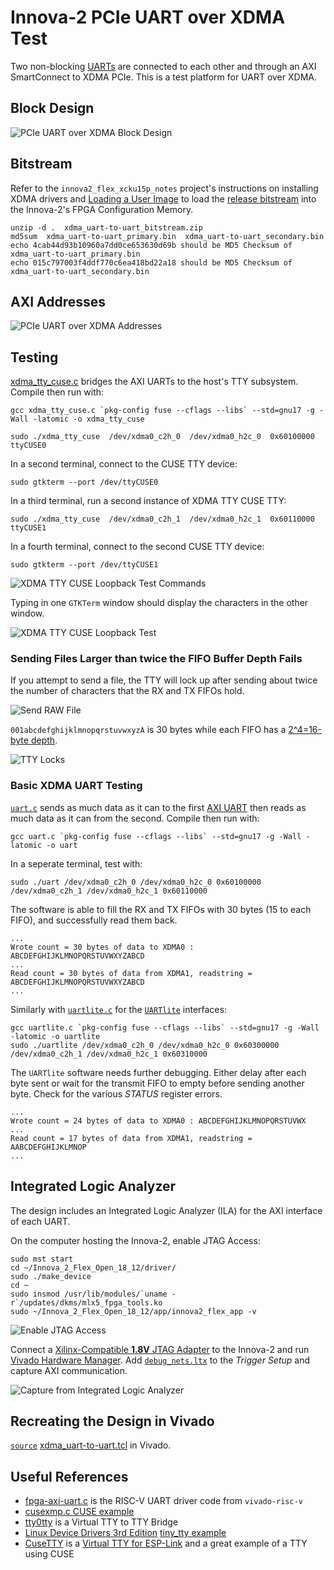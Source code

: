 # Innova-2 PCIe UART over XDMA Test

Two non-blocking [UARTs](https://github.com/eugene-tarassov/vivado-risc-v/blob/v3.4.0/uart/uart.v) are connected to each other and through an AXI SmartConnect to XDMA PCIe. This is a test platform for UART over XDMA.



## Block Design

![PCIe UART over XDMA Block Design](img/xdma_uart-to-uart_Diagram.png)



## Bitstream

Refer to the `innova2_flex_xcku15p_notes` project's instructions on installing XDMA drivers and [Loading a User Image](https://github.com/mwrnd/innova2_flex_xcku15p_notes/#loading-a-user-image) to load the [release bitstream](https://github.com/mwrnd/innova2_experiments/releases) into the Innova-2's FPGA Configuration Memory.

```
unzip -d .  xdma_uart-to-uart_bitstream.zip
md5sum  xdma_uart-to-uart_primary.bin  xdma_uart-to-uart_secondary.bin
echo 4cab44d93b10960a7dd0ce653630d69b should be MD5 Checksum of xdma_uart-to-uart_primary.bin
echo 015c797003f4ddf770c6ea418bd22a18 should be MD5 Checksum of xdma_uart-to-uart_secondary.bin
```



## AXI Addresses

![PCIe UART over XDMA Addresses](img/xdma_uart-to-uart_Addresses.png)



## Testing

[xdma_tty_cuse.c](xdma_tty_cuse.c) bridges the AXI UARTs to the host's TTY subsystem. Compile then run with:

```
gcc xdma_tty_cuse.c `pkg-config fuse --cflags --libs` --std=gnu17 -g -Wall -latomic -o xdma_tty_cuse

sudo ./xdma_tty_cuse  /dev/xdma0_c2h_0  /dev/xdma0_h2c_0  0x60100000 ttyCUSE0
```

In a second terminal, connect to the CUSE TTY device:
```
sudo gtkterm --port /dev/ttyCUSE0
```

In a third terminal, run a second instance of XDMA TTY CUSE TTY:
```
sudo ./xdma_tty_cuse  /dev/xdma0_c2h_1  /dev/xdma0_h2c_1  0x60110000 ttyCUSE1
```

In a fourth terminal, connect to the second CUSE TTY device:
```
sudo gtkterm --port /dev/ttyCUSE1
```

![XDMA TTY CUSE Loopback Test Commands](img/xdma_tty_cuse_loopback_test_commands.png)

Typing in one `GTKTerm` window should display the characters in the other window.

![XDMA TTY CUSE Loopback Test](img/xdma_tty_cuse_loopback_test.png)



### Sending Files Larger than twice the FIFO Buffer Depth Fails

If you attempt to send a file, the TTY will lock up after sending about twice the number of characters that the RX and TX FIFOs hold.

![Send RAW File](img/xdma_tty_cuse_Send_RAW_File_test.png)

`001abcdefghijklmnopqrstuvwxyzA` is 30 bytes while each FIFO has a [2^4=16-byte depth](https://github.com/mwrnd/innova2_experiments/blob/74f1473361b246bbb64e40fe7234f68de22aa502/xdma_uart-to-uart/uart.v#L113).

![TTY Locks](img/xdma_tty_cuse_Send_RAW_File_test_result.png)


### Basic XDMA UART Testing

[`uart.c`](uart.c) sends as much data as it can to the first [AXI UART](uart.v) then reads as much data as it can from the second. Compile then run with:
```
gcc uart.c `pkg-config fuse --cflags --libs` --std=gnu17 -g -Wall -latomic -o uart
```

In a seperate terminal, test with:
```
sudo ./uart /dev/xdma0_c2h_0 /dev/xdma0_h2c_0 0x60100000 /dev/xdma0_c2h_1 /dev/xdma0_h2c_1 0x60110000
```

The software is able to fill the RX and TX FIFOs with 30 bytes (15 to each FIFO), and successfully read them back.
```
...
Wrote count = 30 bytes of data to XDMA0 : ABCDEFGHIJKLMNOPQRSTUVWXYZABCD
...
Read count = 30 bytes of data from XDMA1, readstring = ABCDEFGHIJKLMNOPQRSTUVWXYZABCD
...
```

Similarly with [`uartlite.c`](uartlite.c) for the [`UARTlite`](https://docs.xilinx.com/v/u/en-US/pg142-axi-uartlite) interfaces:
```
gcc uartlite.c `pkg-config fuse --cflags --libs` --std=gnu17 -g -Wall -latomic -o uartlite
sudo ./uartlite /dev/xdma0_c2h_0 /dev/xdma0_h2c_0 0x60300000 /dev/xdma0_c2h_1 /dev/xdma0_h2c_1 0x60310000
```

The `UARTlite` software needs further debugging. Either delay after each byte sent or wait for the transmit FIFO to empty before sending another byte. Check for the various *STATUS* register errors.
```
...
Wrote count = 24 bytes of data to XDMA0 : ABCDEFGHIJKLMNOPQRSTUVWX
...
Read count = 17 bytes of data from XDMA1, readstring = AABCDEFGHIJKLMNOP
...
```

## Integrated Logic Analyzer

The design includes an Integrated Logic Analyzer (ILA) for the AXI interface of each UART.

On the computer hosting the Innova-2, enable JTAG Access:
```
sudo mst start
cd ~/Innova_2_Flex_Open_18_12/driver/
sudo ./make_device
cd ~
sudo insmod /usr/lib/modules/`uname -r`/updates/dkms/mlx5_fpga_tools.ko
sudo ~/Innova_2_Flex_Open_18_12/app/innova2_flex_app -v
```

![Enable JTAG Access](img/Innova-2_Enable_JTAG_Access.png)

Connect a [Xilinx-Compatible **1.8V** JTAG Adapter](https://docs.xilinx.com/r/en-US/ug908-vivado-programming-debugging/JTAG-Cables-and-Devices-Supported-by-hw_server) to the Innova-2 and run [Vivado Hardware Manager](https://docs.xilinx.com/r/en-US/ug908-vivado-programming-debugging/Debugging-Logic-Designs-in-Hardware). Add [`debug_nets.ltx`](debug_nets.ltx) to the *Trigger Setup* and capture AXI communication.

![Capture from Integrated Logic Analyzer](img/XDMA_UART_Integrated_Logic_Analyzer_ILA_Capture.png)



## Recreating the Design in Vivado

[`source`](https://docs.xilinx.com/r/2021.2-English/ug939-vivado-designing-with-ip-tutorial/Source-the-Tcl-Script?tocId=K45Kl8hoyn9dApZ7PZP~Ng) [xdma_uart-to-uart.tcl](xdma_uart-to-uart.tcl) in Vivado.




## Useful References

- [fpga-axi-uart.c](https://github.com/eugene-tarassov/vivado-risc-v/blob/v3.4.0/patches/fpga-axi-uart.c) is the RISC-V UART driver code from `vivado-risc-v`
- [cusexmp.c CUSE example](https://github.com/libfuse/libfuse/blob/fuse-2.9.9/example/cusexmp.c)
- [tty0tty](https://github.com/lcgamboa/tty0tty) is a Virtual TTY to TTY Bridge
- [Linux Device Drivers 3rd Edition](https://lwn.net/Kernel/LDD3/) [tiny_tty example](https://github.com/martinezjavier/ldd3/blob/master/tty/tiny_tty.c)
- [CuseTTY](https://bitbucket.org/hetii/cusetty/raw/8143a4472710ec90632d010c70e7ef8b87fe1181/cusetty.c) is a [Virtual TTY for ESP-Link](https://github.com/jeelabs/esp-link/issues/215) and a great example of a TTY using CUSE

